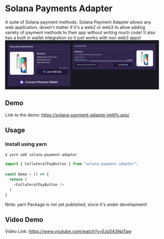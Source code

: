 # Solana Payments Adapter

A suite of Solana payment methods. Solana Payment Adapter allows any web application, dosen't matter if it's a web2 or web3 to allow adding variety of payment methods to their app without writing much code!
It also has a built in wallet integration so it just works with non web3 apps!
![Demo Image](./images/demo.png)

## Demo
Link to the demo: https://solana-payment-adapter.netlify.app/

## Usage
### Install using yarn
```shell
$ yarn add solana-payment-adapter
```
```ts
import { CollateralPayButton } from "solana-payment-adapter";

const Demo = () => {
  return (
    <CollateralPayButton />
  )
}
```
Note: yarn Package is not yet published, since it's under development!

## Video Demo
Video Link: https://www.youtube.com/watch?v=Ezq5A3NpTaw
